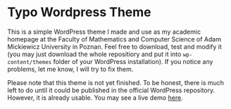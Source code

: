# Typo Wordpress Theme

This is a simple WordPress theme I made and use as my academic homepage at the Faculty of Mathematics and Computer Science of Adam Mickiewicz University in Poznan. Feel free to download, test and modify it (you may just download the whole repositiory and put it into `wp-content/themes` folder of your WordPress installation). If you notice any problems, let me know, I will try to fix them.

Please note that this theme is not yet finished. To be honest, there is much left to do until it could be published in the official WordPress repository. However, it is already usable. You may see a live demo [here](https://bap.faculty.wmi.amu.edu.pl).
